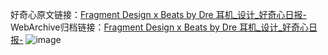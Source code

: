 好奇心原文链接：[Fragment Design x Beats by Dre 耳机_设计_好奇心日报-](https://www.qdaily.com/articles/4181.html)
WebArchive归档链接：[Fragment Design x Beats by Dre 耳机_设计_好奇心日报-](http://web.archive.org/web/20190623153935/https://www.qdaily.com/articles/4181.html)
![image](http://ww3.sinaimg.cn/large/007d5XDply1g3veupngjcj30u02fegwo)
